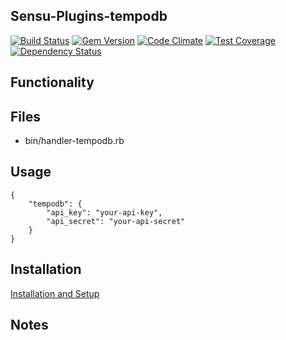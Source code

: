## Sensu-Plugins-tempodb

[![Build Status](https://travis-ci.org/sensu-plugins/sensu-plugins-tempodb.svg?branch=master)](https://travis-ci.org/sensu-plugins/sensu-plugins-tempodb)
[![Gem Version](https://badge.fury.io/rb/sensu-plugins-tempodb.svg)](http://badge.fury.io/rb/sensu-plugins-tempodb)
[![Code Climate](https://codeclimate.com/github/sensu-plugins/sensu-plugins-tempodb/badges/gpa.svg)](https://codeclimate.com/github/sensu-plugins/sensu-plugins-tempodb)
[![Test Coverage](https://codeclimate.com/github/sensu-plugins/sensu-plugins-tempodb/badges/coverage.svg)](https://codeclimate.com/github/sensu-plugins/sensu-plugins-tempodb)
[![Dependency Status](https://gemnasium.com/sensu-plugins/sensu-plugins-tempodb.svg)](https://gemnasium.com/sensu-plugins/sensu-plugins-tempodb)

## Functionality

## Files
 * bin/handler-tempodb.rb

## Usage

```
{
    "tempodb": {
        "api_key": "your-api-key",
        "api_secret": "your-api-secret"
    }
}
```
## Installation

[Installation and Setup](http://sensu-plugins.io/docs/installation_instructions.html)

## Notes

